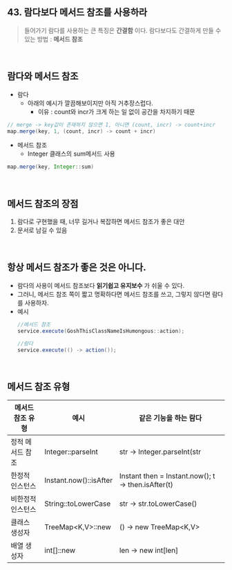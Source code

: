## 43. 람다보다 메서드 참조를 사용하라

> 들어가기
람다를 사용하는 큰 특징은 __간결함__ 이다. 
람다보다도 간결하게 만들 수 있는 방법 : __메서드 참조__

</br>

## 람다와 메서드 참조
- 람다 
    - 아래의 예시가 깔끔해보이지만 아직 거추장스럽다.
        - 이유 : count와 incr가 크게 하는 일 없이 공간을 차지하기 때문
```java
// merge -> key값이 존재하지 않으면 1, 아니면 (count, incr) -> count+incr
map.merge(key, 1, (count, incr) -> count + incr)
```

- 메서드 참조
    - Integer 클래스의 sum메서드 사용
```java
map.merge(key, Integer::sum)
```

</br>

## 메서드 참조의 장점
1. 람다로 구현했을 때, 너무 길거나 복잡하면 메서드 참조가 좋은 대안
2. 문서로 남길 수 있음


</br>

## 항상 메서드 참조가 좋은 것은 아니다.
- 람다의 사용이 메서드 참조보다 __읽기쉽고 유지보수__ 가 쉬울 수 있다. 
- 그러니, 메서드 참조 쪽이 짧고 명확하다면 메서드 참조를 쓰고, 그렇지 않다면 람다를 사용하자.
- 예시
    ```java
    //메서드 참조
    service.execute(GoshThisClassNameIsHumongous::action);

    //람다
    service.execute(() -> action());
    ```

</br>

## 메서드 참조 유형 
|메서드 참조 유형| 예시 | 같은 기능을 하는 람다 |
|-------|----------|----------------|
|정적 메서드 참조|Integer::parseInt | str -> Integer.parseInt(str|
|한정적 인스턴스|Instant.now()::isAfter|Instant then = Instant.now(); t -> then.isAfter(t)|
|비한정적 인스턴스|String::toLowerCase|str -> str.toLowerCase()|
|클래스 생성자|TreeMap<K,V>::new| () -> new TreeMap<K,V> |
|배열 생성자| int[]::new |len -> new int[len]|
